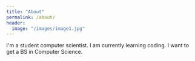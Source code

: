 ```yaml
---
title: "About"
permalink: /about/
header:
  image: "/images/image1.jpg"
---
```


I'm a student computer scientist. I am currently learning coding. I want to get a BS in Computer Science.
